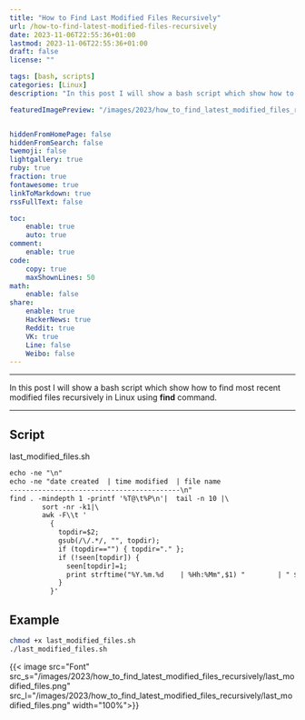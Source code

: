 ```yaml
---
title: "How to Find Last Modified Files Recursively"
url: /how-to-find-latest-modified-files-recursively
date: 2023-11-06T22:55:36+01:00
lastmod: 2023-11-06T22:55:36+01:00
draft: false
license: ""

tags: [bash, scripts]
categories: [Linux]
description: "In this post I will show a bash script which show how to find most recent modified files recursively..."

featuredImagePreview: "/images/2023/how_to_find_latest_modified_files_recursively/how_to_find_latest_modified_files_recursively.png"


hiddenFromHomePage: false
hiddenFromSearch: false
twemoji: false
lightgallery: true
ruby: true
fraction: true
fontawesome: true
linkToMarkdown: true
rssFullText: false

toc:
    enable: true
    auto: true
comment:
    enable: true
code:
    copy: true
    maxShownLines: 50
math:
    enable: false
share:
    enable: true
    HackerNews: true
    Reddit: true
    VK: true
    Line: false
    Weibo: false
---
```

<!--more-->

---

In this post I will show a bash script which show how to find most recent modified files recursively in Linux using **find** command.

---

## Script

last_modified_files.sh

```txt
echo -ne "\n"
echo -ne "date created  | time modified  | file name
------------------------------------------\n"
find . -mindepth 1 -printf '%T@\t%P\n'|  tail -n 10 |\
        sort -nr -k1|\
        awk -F\\t '
          {
            topdir=$2;
            gsub(/\/.*/, "", topdir);
            if (topdir=="") { topdir="." };
            if (!seen[topdir]) { 
              seen[topdir]=1;
              print strftime("%Y.%m.%d    | %Hh:%Mm",$1) "        | " $2;
            }
          }'
```

## Example

```bash
chmod +x last_modified_files.sh
./last_modified_files.sh
```

{{< image src="Font" src_s="/images/2023/how_to_find_latest_modified_files_recursively/last_modified_files.png" src_l="/images/2023/how_to_find_latest_modified_files_recursively/last_modified_files.png" width="100%">}}